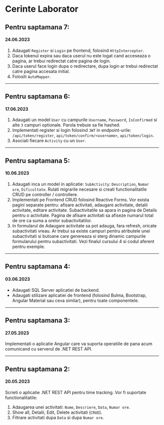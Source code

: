 # Cerinte Laborator

## Pentru saptamana 7:
#### 24.06.2023

1. Adaugati `Register` si `Login` pe frontend, folosind `HttpInterceptor`.
2. Daca tokenul expira sau daca userul nu este logat cand acceseaza o pagina, ar trebui redirectat catre pagina de login.
3. Daca userul face login dupa o redirectare, dupa login ar trebui redirectat catre pagina accesata initial.
4. Folositi `AutoMapper`.

----

## Pentru saptamana 6:
#### 17.06.2023

1. Adaugati un model `User` cu campurile `Username`, `Password`, `IsConfirmed` si alte `3` campuri optionale. Parola trebuie sa fie hashed.
2. Implementati register si login folosind `JWT` in endpoint-urile: `/api/token/register`, `api/token/confirm/<username>`, `api/token/login`.
3. Asociati fiecare `Activity` cu un `User`.

----

## Pentru saptamana 5:
#### 10.06.2023

1. Adaugati inca un model in aplicatie: `SubActivity`: `Description`, `Numar ore`, `Dificultate`. Rulati migrarile necesare si creati functionalitatile CRUD pe controller / controllere.
2. Implementati pe Frontend CRUD folosind Reactive Forms. Vor exista pagini separate pentru: afisare activitati, adaugare activitate, detalii activitate, editare activitate. Subactivitatile sa apara in pagina de Details pentru o activitate. Pagina de afisare activitati sa afiseze numarul total de ore ca suma a orelor subactivitatilor.
3. In formularul de Adaugare activitate sa pot adauga, fara refresh, oricate subactivitati vreau. Ar trebui sa existe campuri pentru atributele unei subactivitati si butoane care genereaza si sterg dinamic campurile formularului pentru subactivitati. Vezi finalul cursului 4 si codul aferent pentru exemple.

----

## Pentru saptamana 4:
#### 03.06.2023

- Adaugati SQL Server aplicatiei de backend.
- Adaugati stilizare aplicatiei de frontend (folosind Bulma, Bootstrap, Angular Material sau ceva similar), pentru toate componentele.

----

## Pentru saptamana 3:
#### 27.05.2023

Implementati o aplicatie Angular care va suporta operatiile de pana acum comunicand cu serverul de .NET REST API.

---- 

## Pentru saptamana 2:
#### 20.05.2023

Scrieti o aplicatie .NET REST API pentru time tracking. Vor fi suportate functionalitatile:

1. Adaugarea unei activitati: `Nume`, `Descriere`, `Data`, `Numar ore`.
2. Show all, Detalii, Edit, Delete activitati (`CRUD`).
3. Filtrare activitati dupa `Data` si dupa `Numar ore`.
